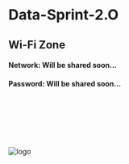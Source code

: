 # Data-Sprint-2.O
  ## Wi-Fi Zone

  #### Network: Will be shared soon...
  #### Password: Will be shared soon...
 
  <br>  <br>  <br>  <br>  <br>

  
  
  ![logo](https://github.com/user-attachments/assets/adf282bf-7b9e-42a0-b839-082078f31557)
